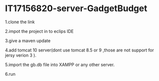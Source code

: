 # IT17156820-server-GadgetBudget
1.clone the link

2.impot the project in to eclips IDE

3.give a maven update

4.add tomcat 10 server(dont use tomcat 8.5 or 9 ,those are not support for jersy verion 3 ). 

5.import the gb.db file into XAMPP or any other server.

6.run 
 
